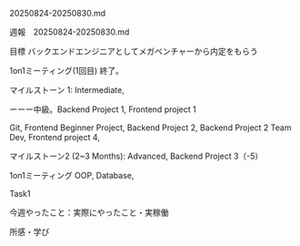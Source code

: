 20250824-20250830.md

週報　20250824-20250830.md


目標 バックエンドエンジニアとしてメガベンチャーから内定をもらう

1on1ミーティング(1回目) 終了。

マイルストーン 1: Intermediate,

ーーー中級。Backend Project 1, Frontend project 1

Git, Frontend Beginner Project, Backend Project 2, Backend Project 2 Team Dev, Frontend project 4,

マイルストーン2 (2~3 Months): Advanced, Backend Project 3（-5）

1on1ミーティング OOP, Database,

Task1

今週やったこと：実際にやったこと・実稼働

所感・学び

